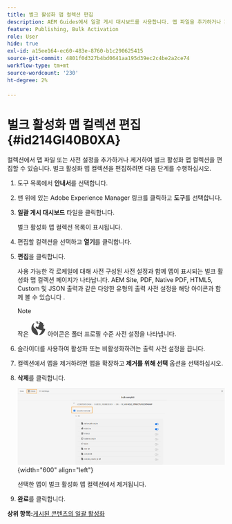 ```yaml
---
title: 벌크 활성화 맵 컬렉션 편집
description: AEM Guides에서 일괄 게시 대시보드를 사용합니다. 맵 파일을 추가하거나 제거하여 벌크 활성화 맵 컬렉션을 편집하는 방법에 대해 알아봅니다.
feature: Publishing, Bulk Activation
role: User
hide: true
exl-id: a15ee164-ec60-483e-8760-b1c290625415
source-git-commit: 4801f0d327b4bd0641aa195d39ec2c4be2a2ce74
workflow-type: tm+mt
source-wordcount: '230'
ht-degree: 2%

---
```


# 벌크 활성화 맵 컬렉션 편집 {#id214GI40B0XA}

컬렉션에서 맵 파일 또는 사전 설정을 추가하거나 제거하여 벌크 활성화 맵 컬렉션을 편집할 수 있습니다. 벌크 활성화 맵 컬렉션을 편집하려면 다음 단계를 수행하십시오.

1. 도구 목록에서 **안내서**&#x200B;를 선택합니다.

1. 맨 위에 있는 Adobe Experience Manager 링크를 클릭하고 **도구**&#x200B;를 선택합니다.

1. **일괄 게시 대시보드** 타일을 클릭합니다.

   벌크 활성화 맵 컬렉션 목록이 표시됩니다.

1. 편집할 컬렉션을 선택하고 **열기**&#x200B;를 클릭합니다.

1. **편집**&#x200B;을 클릭합니다.

   사용 가능한 각 로케일에 대해 사전 구성된 사전 설정과 함께 맵이 표시되는 벌크 활성화 맵 컬렉션 페이지가 나타납니다.
AEM Site, PDF, Native PDF, HTML5, Custom 및 JSON 출력과 같은 다양한 유형의 출력 사전 설정을 해당 아이콘과 함께 볼 수 있습니다
.

   >[!NOTE]
   >
   > 작은 ![](images/global-preset-icon.svg) 아이콘은 폴더 프로필 수준 사전 설정을 나타냅니다.


1. 슬라이더를 사용하여 활성화 또는 비활성화하려는 출력 사전 설정을 끕니다.

1. 컬렉션에서 맵을 제거하려면 맵을 확장하고 **제거를 위해 선택** 옵션을 선택하십시오.

1. **삭제**&#x200B;를 클릭합니다.

   ![](images/bulk-activation-delete-map.png){width="600" align="left"}

   선택한 맵이 벌크 활성화 맵 컬렉션에서 제거됩니다.

1. **완료**&#x200B;를 클릭합니다.


**상위 항목:**[&#x200B;게시된 콘텐츠의 일괄 활성화](conf-bulk-activation.md)
